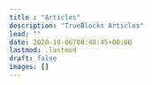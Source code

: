 ```yaml
---
title : "Articles"
description: "TrueBlocks Articles"
lead: ""
date: 2020-10-06T08:48:45+00:00
lastmod: .lastmod
draft: false
images: []
---
```

